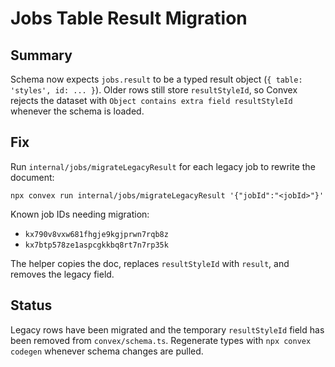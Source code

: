 # Jobs Table Result Migration

## Summary
Schema now expects `jobs.result` to be a typed result object (`{ table: 'styles', id: ... }`). Older rows still store `resultStyleId`, so Convex rejects the dataset with `Object contains extra field resultStyleId` whenever the schema is loaded.

## Fix
Run `internal/jobs/migrateLegacyResult` for each legacy job to rewrite the document:

```
npx convex run internal/jobs/migrateLegacyResult '{"jobId":"<jobId>"}'
```

Known job IDs needing migration:

- `kx790v8vxw681fhgje9kgjprwn7rqb8z`
- `kx7btp578ze1aspcgkkbq8rt7n7rp35k`

The helper copies the doc, replaces `resultStyleId` with `result`, and removes the legacy field.

## Status
Legacy rows have been migrated and the temporary `resultStyleId` field has been removed from `convex/schema.ts`. Regenerate types with `npx convex codegen` whenever schema changes are pulled.

